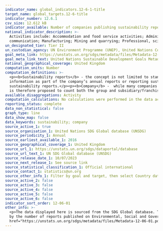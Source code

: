 ```yaml
---
indicator_name: global_indicators.12-6-1-title
target_name: global_targets.12-6-title
indicator_number: 12.6.1
csv_size: 12.612 kB
indicator_available: Number of companies publishing sustainability reports, by activity
national_indicator_description: >-
  Activities include: Accommodation and food service activities; Administrative and support service activities; Agriculture, forestry and fishing; Arts, entertainment and recreation; Construction; Financial and insurance activities; Human health and social work activities; Information and
  communication; Manufacturing; Mining and quarrying; Professional, scientific and technical activities; Real estate activities; Transportation and storage; Wholesale and retail trade; repair of motor vehicles and motorcycles.
un_designated_tier: Tier II
un_custodian_agency: UN Environment Programme (UNEP), United Nations Conference on Trade and Development (UNCTAD)
goal_meta_link: https://unstats.un.org/sdgs/metadata/files/Metadata-12-06-01.pdf
goal_meta_link_text: United Nations Sustainable Development Goals Metadata (PDF 4.0 MB)
national_geographical_coverage: United Kingdom
computation_units: Number
computation_definitions: >-
  <p><b>Sustainability reports</b> - the concept is not limited to stand-alone sustainability reports produced by companies, but considered as "reporting sustainability information" and expanded to other forms of reporting sustainability information, such as publishing sustainability
  information as part of the company’s annual reports or reporting sustainability information to the national government. This is to ensure that the focus of the indicator is on tracking the publishing of sustainability information, rather than on the practice of publishing stand-alone
  sustainability reports.</p><p><b>Company</b> -  while many companies report at the group level, many of their impacts will be local, and some subsidiaries or franchises produce separate sustainability reports. As a practice that should be encouraged, and one that is useful to monitor, it
  is therefore proposed to count both the group and subsidiary/franchise level separately, as separate entities. “Company” can therefore apply to either the parent company, or a franchise or subsidiary, depending on their reporting practices.</p>
available_disaggregations: Activity
computation_calculations: No calculations were performed in the data acquisition of this indicator as appropriate data was readily available in the final format specified by this indicator.
reporting_status: complete
data_non_statistical: false
graph_type: line
data_show_map: false
data_keywords: sustainability; company
source_active_1: true
source_organisation_1: United Nations SDG Global database (UNSDG)
source_periodicity_1: Annual
source_earliest_available_1: 2016
source_geographical_coverage_1: United Kingdom
source_url_1: https://unstats.un.org/sdgs/dataportal/database
source_url_text_1: UN SDG Global database (UNSDG) 
source_release_date_1: 10/07/2023
source_next_release_1: See source link
source_statistical_classification_1: Official international
source_contact_1: statistics@un.org
source_other_info_1: Filter by goal and target, then select Country data = United Kingdom from the "Select indicators" field
source_active_2: false
source_active_3: false
source_active_4: false
source_active_5: false
source_active_6: false
indicator_sort_order: 12-06-01
other_info: >-
  <p>The data displayed here is sourced from the SDG Global database. These data were provided to the SDG Global database by two custodian agencies, United Nations Conference on Trade and Development (UNCTAD) and United Nations Environment Programme (UNEP).</p><p>The indicator is limited
  by the number of reports published on Environmental, Social and Governence (ESG) rating platforms and collected by global report aggregators.</p><p>For further information on how these data were calculated, please see the  <a
  href="https://unstats.un.org/sdgs/metadata/files/Metadata-12-06-01.pdf"> source metadata</a>.</p><p> Data follows the UN specification for this indicator. This indicator has not been identified in collaboration with topic experts.
---
```

